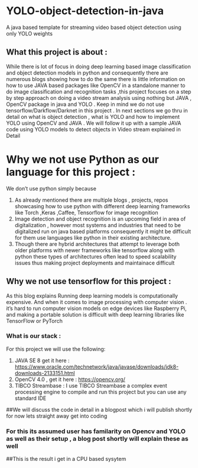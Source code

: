 # YOLO-object-detection-in-java
A java based template for streaming video based object detection using only YOLO weights
  
 ## What this project is about :

While there is lot of focus in doing deep learning based image classification and object detection models in python and consequently there are numerous blogs showing how to do the same there is little information on how to use JAVA based packages like OpenCV in a standalone manner to do image classification and recognition tasks ,this project focuses on a step by step approach on doing a video stream analysis using nothing but JAVA , OpenCV package in java and YOLO . Keep in mind we do not use tensorflow/Darkflow/Darknet  in this project . In next sections  we go thru in detail on what is object detection , what is YOLO and how to implement YOLO using OpenCV and JAVA . We will follow it up with a sample JAVA code using YOLO models to detect objects in Video stream explained in Detail  



# Why we not use Python as our language for this project :

We don’t use python simply because
1.	As already mentioned there are multiple blogs , projects, repos showcasing how to use python with different deep learning frameworks like Torch ,Keras ,Caffee, Tensorflow for image recognition
2.	Image detection and object recognition is an upcoming field in area of digitalization , however most systems and industries that need to be digitalized run on java based platforms consequently it might be difficult for them use languages like python in their existing architecture.
3.	Though there are hybrid architectures that attempt to leverage both older platforms with newer frameworks like tensorflow along with python these types of architectures often lead to speed scalability issues thus making project deployments and maintainace difficult 

## Why we not use tensorflow for this project :

As this blog explains Running deep learning models is computationally expensive. And when it comes to image processing with computer vision . it’s hard to run computer vision models on edge devices like Raspberry Pi, and making a portable solution is difficult with deep learning libraries like TensorFlow or PyTorch


### What is our stack :
For this project we will use  the following:
1.	JAVA SE 8   get it here : https://www.oracle.com/technetwork/java/javase/downloads/jdk8-downloads-2133151.html 
2.	 OpenCV 4.0  , get it here : https://opencv.org/
3.	TIBCO Streambase : I use TIBCO  Streambase a complex event processing engine to compile and run this project but you can use any standard IDE


##We will discuss the code in detail in a blogpost which i will publish shortly for now lets straight away get into coding
### For this its assumed user has familarity on Opencv and YOLO as well as their setup , a blog post shortly will explain these as well

##This is the result i get in a CPU based sysytem 



